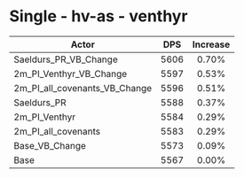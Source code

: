# Single - hv-as - venthyr
| Actor | DPS | Increase |
|---|:---:|:---:|
|Saeldurs_PR_VB_Change|5606|0.70%|
|2m_PI_Venthyr_VB_Change|5597|0.53%|
|2m_PI_all_covenants_VB_Change|5596|0.51%|
|Saeldurs_PR|5588|0.37%|
|2m_PI_Venthyr|5584|0.29%|
|2m_PI_all_covenants|5583|0.29%|
|Base_VB_Change|5573|0.09%|
|Base|5567|0.00%|

